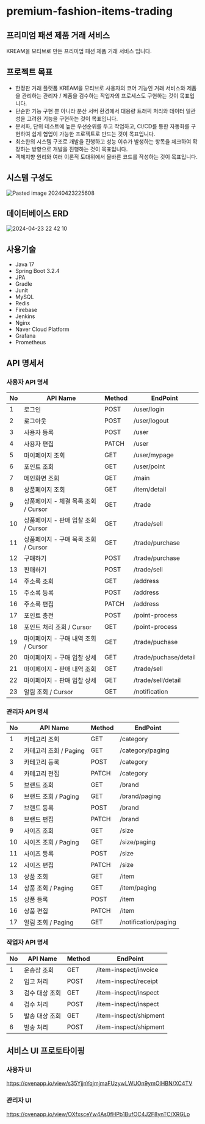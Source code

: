 # premium-fashion-items-trading

## **프리미엄 패션 제품 거래 서비스**

KREAM을 모티브로 만든 프리미엄 패션 제품 거래 서비스 입니다.

## **프로젝트 목표**

- 한정판 거래 플랫폼 KREAM을 모티브로 사용자의 코어 기능인 거래 서비스와 제품을 관리하는 관리자 / 제품을 검수하는 작업자의 프로세스도 구현하는 것이 목표입니다.
- 단순한 기능 구현 뿐 아니라 분산 서버 환경에서 대용량 트래픽 처리와 데이터 일관성을 고려한 기능을 구현하는 것이 목표입니다.
- 문서화, 단위 테스트에 높은 우선순위를 두고 작업하고, CI/CD를 통한 자동화를 구현하여 쉽게 협업이 가능한 프로젝트로 만드는 것이 목표입니다.
- 최소한의 시스템 구조로 개발을 진행하고 성능 이슈가 발생하는 항목을 체크하여 확장하는 방향으로 개발을 진행하는 것이 목표입니다. 
- 객체지향 원리와 여러 이론적 토대위에서 올바른 코드를 작성하는 것이 목표입니다.

## **시스템 구성도**
![Pasted image 20240423225608](https://github.com/f-lab-edu/premium-fashion-items-trading/assets/110794550/f9209585-33df-452f-a489-7981008df482)

## **데이터베이스 ERD**
![2024-04-23 22 42 10](https://github.com/f-lab-edu/premium-fashion-items-trading/assets/110794550/c2cc0eaa-bd27-4d1f-8b55-f2a3e0b84d6c)

## **사용기술**
- Java 17
- Spring Boot 3.2.4
- JPA
- Gradle
- Junit
- MySQL
- Redis
- Firebase
- Jenkins
- Nginx
- Naver Cloud Platform
- Grafana
- Prometheus

## **API 명세서**

### **사용자 API 명세**

| No  | API Name                  | Method | EndPoint              |
| --- | ------------------------- | ------ | --------------------- |
| 1   | 로그인                       | POST   | /user/login           |
| 2   | 로그아웃                      | POST   | /user/logout          |
| 3   | 사용자 등록                    | POST   | /user                 |
| 4   | 사용자 편집                    | PATCH  | /user                 |
| 5   | 마이페이지 조회                  | GET    | /user/mypage          |
| 6   | 포인트 조회                    | GET    | /user/point           |
| 7   | 메인화면 조회                   | GET    | /main                 |
| 8   | 상품페이지 조회                  | GET    | /item/detail          |
| 9   | 상품페이지 - 체결 목록 조회 / Cursor | GET    | /trade                |
| 10  | 상품페이지 - 판매 입찰 조회 / Cursor | GET    | /trade/sell           |
| 11  | 상품페이지 - 구매 목록 조회 / Cursor | GET    | /trade/purchase       |
| 12  | 구매하기                      | POST   | /trade/purchase       |
| 13  | 판매하기                      | POST   | /trade/sell           |
| 14  | 주소록 조회                    | GET    | /address              |
| 15  | 주소록 등록                    | POST   | /address              |
| 16  | 주소록 편집                    | PATCH  | /address              |
| 17  | 포인트 충전                    | POST   | /point-process        |
| 18  | 포인트 처리 조회 / Cursor        | GET    | /point-process        |
| 19  | 마이페이지 - 구매 내역 조회 / Cursor | GET    | /trade/puchase        |
| 20  | 마이페이지 - 구매 입찰 상세          | GET    | /trade/puchase/detail |
| 21  | 마이페이지 - 판매 내역 조회          | GET    | /trade/sell           |
| 22  | 마이페이지 - 판매 입찰 상세          | GET    | /trade/sell/detail    |
| 23  | 알림 조회 / Cursor            | GET    | /notification         |

### **관리자 API 명세**

| No  | API Name         | Method | EndPoint             |
| --- | ---------------- | ------ | -------------------- |
| 1   | 카테고리 조회          | GET    | /category            |
| 2   | 카테고리 조회 / Paging | GET    | /category/paging     |
| 3   | 카테고리 등록          | POST   | /category            |
| 4   | 카테고리 편집          | PATCH  | /category            |
| 5   | 브랜드 조회           | GET    | /brand               |
| 6   | 브랜드 조회 / Paging  | GET    | /brand/paging        |
| 7   | 브랜드 등록           | POST   | /brand               |
| 8   | 브랜드 편집           | PATCH  | /brand               |
| 9   | 사이즈 조회           | GET    | /size                |
| 10  | 사이즈 조회 / Paging  | GET    | /size/paging         |
| 11  | 사이즈 등록           | POST   | /size                |
| 12  | 사이즈 편집           | PATCH  | /size                |
| 13  | 상품 조회            | GET    | /item                |
| 14  | 상품 조회 / Paging   | GET    | /item/paging         |
| 15  | 상품 등록            | POST   | /item                |
| 16  | 상품 편집            | PATCH  | /item                |
| 17  | 알림 조회 / Paging   | GET    | /notification/paging |

### **작업자 API 명세**

| No | API Name | Method | EndPoint               |
| -- | -------- | ------ | ---------------------- |
| 1  | 운송장 조회   | GET    | /item-inspect/invoice  |
| 2  | 입고 처리    | POST   | /item-inspect/receipt  |
| 3  | 검수 대상 조회 | GET    | /item-inspect/inspect  |
| 4  | 검수 처리    | POST   | /item-inspect/inspect  |
| 5  | 발송 대상 조회 | GET    | /item-inspect/shipment |
| 6  | 발송 처리    | POST   | /item-inspect/shipment |

## **서비스 UI 프로토타이핑**

### **사용자 UI**
https://ovenapp.io/view/s35YjjnYqjmjmaFUzywLWUOn9ymOIHBN/XC4TV

### **관리자 UI**
https://ovenapp.io/view/OXfxsceYw4As0fHPb1BufOC4J2F8ynTC/XRGLp